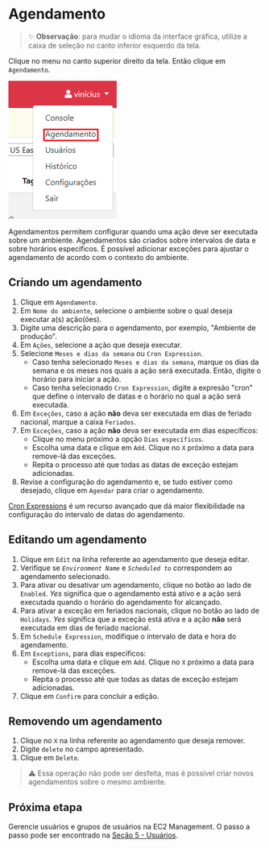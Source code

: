 # Agendamento

> :sparkles: **Observação**: para mudar o idioma da interface gráfica, utilize a caixa de seleção no canto inferior esquerdo da tela.

Clique no menu no canto superior direito da tela. Então clique em `Agendamento`.

![Menu de páginas](../images/scheduling_menu.png)

Agendamentos permitem configurar quando uma ação deve ser executada sobre um ambiente.
Agendamentos são criados sobre intervalos de data e sobre horários específicos.
É possível adicionar exceções para ajustar o agendamento de acordo com o contexto do ambiente.

## Criando um agendamento

1. Clique em `Agendamento`.
2. Em `Nome do ambiente`, selecione o ambiente sobre o qual deseja executar a(s) ação(ões).
3. Digite uma descrição para o agendamento, por exemplo, "Ambiente de produção".
4. Em `Ações`, selecione a ação que deseja executar.
5. Selecione `Meses e dias da semana` ou `Cron Expression`.
   - Caso tenha selecionado `Meses e dias da semana`, marque os dias da semana e os meses nos quais a ação será executada. Então, digite o horário para iniciar a ação.
   - Caso tenha selecionado `Cron Expression`, digite a expresão "cron" que define o intervalo de datas e o horário no qual a ação será executada.
6. Em `Exceções`, caso a ação **não** deva ser executada em dias de feriado nacional, marque a caixa `Feriados`.
7. Em `Exceções`, caso a ação **não** deva ser executada em dias específicos:
   - Clique no menu próximo a opção `Dias específicos`.
   - Escolha uma data e clique em `Add`. Clique no `X` próximo a data para remove-lá das exceções.
   - Repita o processo até que todas as datas de exceção estejam adicionadas.
8. Revise a configuração do agendamento e, se tudo estiver como desejado, clique em `Agendar` para criar o agendamento.

[Cron Expressions](https://docs.aws.amazon.com/pt_br/AmazonCloudWatch/latest/events/ScheduledEvents.html#CronExpressions) é um recurso avançado que dá maior flexibilidade na configuração do intervalo de datas do agendamento.

## Editando um agendamento

1. Clique em `Edit` na linha referente ao agendamento que deseja editar.
2. Verifique se _`Environment Name`_ e _`Scheduled to`_ correspondem ao agendamento selecionado.
3. Para ativar ou desativar um agendamento, clique no botão ao lado de `Enabled`. _Yes_ significa que o agendamento está ativo e a ação será executada quando o horário do agendamento for alcançado.
4. Para ativar a exceção em feriados nacionais, clique no botão ao lado de `Holidays`. _Yes_ significa que a exceção está ativa e a ação **não** será executada em dias de feriado nacional.
5. Em `Schedule Expression`, modifique o intervalo de data e hora do agendamento.
6. Em `Exceptions`, para dias específicos:
   - Escolha uma data e clique em `Add`. Clique no `X` próximo a data para remove-lá das exceções.
   - Repita o processo até que todas as datas de exceção estejam adicionadas.
7. Clique em `Confirm` para concluir a edição.

## Removendo um agendamento

1. Clique no `X` na linha referente ao agendamento que deseja remover.
2. Digite `delete` no campo apresentado.
3. Clique em `Delete`.

> :warning: Essa operação não pode ser desfeita, mas é possível criar novos agendamentos sobre o mesmo ambiente.

## Próxima etapa

Gerencie usuários e grupos de usuários na EC2 Management. O passo a passo pode ser encontrado na [Seção 5 - Usuários](../users/USERS.md).
